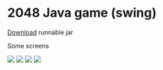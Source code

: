 # 2048 Java game (swing)

[Download](https://github.com/loginmen/2048/raw/master/2048.jar) runnable jar

Some screens

![](https://github.com/loginmen/2048/blob/master/2048-1.png)
![](https://github.com/loginmen/2048/blob/master/2048-2.png)
![](https://github.com/loginmen/2048/blob/master/2048-3.png)
![](https://github.com/loginmen/2048/blob/master/2048-4.png)
